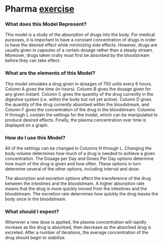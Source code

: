 # Pharma [exercise](http://www.shodor.org/talks/ncsi/excel/Pharma.html)

### What does this Model Represent?

This model is a study of the absorption of drugs into the body. For medical purposes, it is important to have a constant concentration of drugs in order to have the desired effect while minimizing side effects. However, drugs are usually given in capsules of a certain dosage rather than a steady stream. Moreover, drugs taken orally must first be absorbed by the bloodstream before they can take effect.

### What are the elements of this Model?

This model simulates a drug given in dosages of 750 units every 6 hours. Column A gives the time (in hours). Column B gives the dosage given for any given instant. Column C gives the quantity of the drug currently in the digestive system (i.e. within the body but not yet active). Column D gives the quantity of the drug currently absorbed within the bloodstream, and Column F gives the concentration of the drug in the bloodstream. Columns H through L contain the settings for the model, which can be manipulated to produce desired effects. Finally, the plasma concentration over time is displayed on a graph.

### How do I use this Model?

All of the settings can be changed in Columns H through L. Changing the body volume determines how much of a drug is needed to achieve a given concentration. The Dosage per Day and Doses Per Day options determine how much of the drug is given and how often. These options in turn determine several of the other options, including interval and dose.

The absorption and excretion options affect the transference of the drug between the intestines and the bloodstream. A higher absorption rate means that the drug is more quickly moved from the intestines and the bloodstream. The excretion rate determines how quickly the drug leaves the body once in the bloodstream.

### What should I expect?

Whenever a new dose is applied, the plasma concentration will rapidly increase as the drug is absorbed, then decrease as the absorbed drug is excreted. After a number of iterations, the average concentration of the drug should begin to stabilize.
